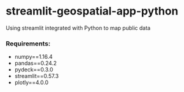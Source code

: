 # streamlit-geospatial-app-python
Using streamlit integrated with Python to map public data


### Requirements:
- numpy==1.16.4
- pandas==0.24.2
- pydeck==0.3.0
- streamlit==0.57.3
- plotly==4.0.0
